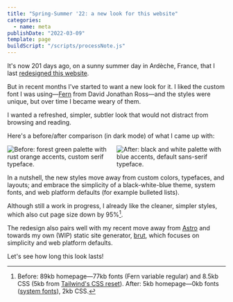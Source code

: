 ```yaml
---
title: "Spring-Summer '22: a new look for this website"
categories:
  - name: meta
publishDate: "2022-03-09"
template: page
buildScript: "/scripts/processNote.js"
---
```


It's now 201 days ago, on a sunny summer day in Ardèche, France, that I last [redesigned this website](/notes/new-website).

But in recent months I've started to want a new look for it. I liked the custom font I was using—[Fern](https://djr.com/notes/junes-font-of-the-month-fern-text) from David Jonathan Ross—and the styles were unique, but over time I became weary of them.

I wanted a refreshed, simpler, subtler look that would not distract from browsing and reading.

Here's a before/after comparison (in dark mode) of what I came up with:

<div style="display:flex;gap:var(--space-s);">
<img src="/static/images/2021-website.webp" style="min-width:0;" alt="Before: forest green palette with rust orange accents, custom serif typeface." />
<img src="/static/images/2022-website.webp" style="min-width:0;" alt="After: black and white palette with blue accents, default sans-serif typeface." />
</div>

In a nutshell, the new styles move away from custom colors, typefaces, and layouts; and embrace the simplicity of a black-white-blue theme, system fonts, and web platform defaults (for example bulleted lists).

Although still a work in progress, I already like the cleaner, simpler styles, which also cut page size down by 95%[^1].

The redesign also pairs well with my recent move away from [Astro](https://astro.build/) and towards my own (WIP) static site generator, [brut](https://github.com/robinmetral/brut), which focuses on simplicity and web platform defaults.

Let's see how long this look lasts!

[^1]: Before: 89kb homepage—77kb fonts (Fern variable regular) and 8.5kb CSS (5kb from [Tailwind's CSS reset](https://tailwindcss.com/docs/preflight)). After: 5kb homepage—0kb fonts ([system fonts](https://systemfontstack.com/)), 2kb CSS.
